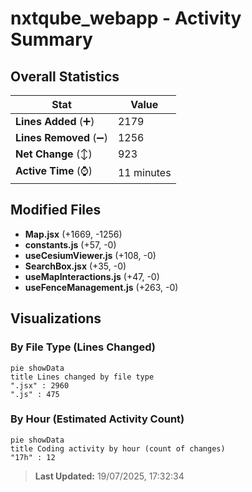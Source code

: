 # nxtqube_webapp - Activity Summary 

## Overall Statistics

| Stat                   | Value                                                             |
| ---------------------- | ----------------------------------------------------------------- |
| **Lines Added** (➕)   | 2179                                          |
| **Lines Removed** (➖) | 1256                                        |
| **Net Change** (↕)    | 923                |
| **Active Time** (⌚)   | 11 minutes |


## Modified Files
- **Map.jsx** (+1669, -1256)
- **constants.js** (+57, -0)
- **useCesiumViewer.js** (+108, -0)
- **SearchBox.jsx** (+35, -0)
- **useMapInteractions.js** (+47, -0)
- **useFenceManagement.js** (+263, -0)

## Visualizations

### By File Type (Lines Changed)

```mermaid
pie showData
title Lines changed by file type
".jsx" : 2960
".js" : 475
```

### By Hour (Estimated Activity Count)

```mermaid
pie showData
title Coding activity by hour (count of changes)
"17h" : 12
```


> **Last Updated:** 19/07/2025, 17:32:34